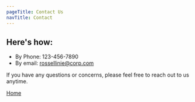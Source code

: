 ```yaml
---
pageTitle: Contact Us
navTitle: Contact
---
```


## Here's how:

- By Phone: 123-456-7890
- By email: rossellinie@corp.com

If you have any questions or concerns, please feel free to reach out to us anytime.

[Home](/)
